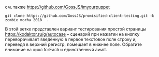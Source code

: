 см. также https://github.com/GossJS/imyourpuppet

```git clone https://github.com/GossJS/promisified-client-testing.git -b zombie_mocha_2018  .```

В этой ветке представлен вариант тестирования простой страницы https://kodaktor.ru/g/autocase – сценарий при нажатии на кнопку переворачивает введённую в первое текстовое поле строку и, переведя в верхний регистр, помещает в нижнее поле. Обратите внимание на цикл forEach и единственный await.


